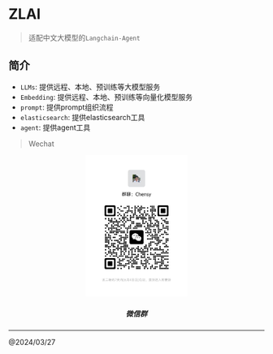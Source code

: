 # ZLAI

> 适配中文大模型的`Langchain-Agent`

## 简介

- `LLMs`: 提供远程、本地、预训练等大模型服务
- `Embedding`: 提供远程、本地、预训练等向量化模型服务
- `prompt`: 提供prompt组织流程
- `elasticsearch`: 提供elasticsearch工具
- `agent`: 提供agent工具

> Wechat

<center>
<img src="assets/wechat-group.jpg" width="200px">
<h5>微信群</h5>
</center>

-----
@2024/03/27
